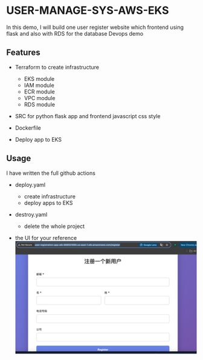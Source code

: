# USER-MANAGE-SYS-AWS-EKS

In this demo, I will build one user register website which frontend using flask and also with RDS for the database
Devops demo

## Features

- Terraform to create infrastructure
    - EKS module
    - IAM module
    - ECR module
    - VPC module
    - RDS module

- SRC for python flask app and frontend javascript css style

- Dockerfile 

- Deploy app to EKS

## Usage

I have written the full github actions 

- deploy.yaml 
    - create infrastructure
    - deploy apps to EKS

- destroy.yaml
    - delete the whole project

- the UI for your reference
![应用界面](./u1.png)


